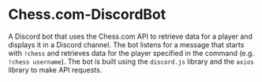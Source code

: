 # Chess.com-DiscordBot
A Discord bot that uses the Chess.com API to retrieve data for a player and displays it in a Discord channel. The bot listens for a message that starts with `!chess` and retrieves data for the player specified in the command (e.g. `!chess username`). The bot is built using the `discord.js` library and the `axios` library to make API requests.
